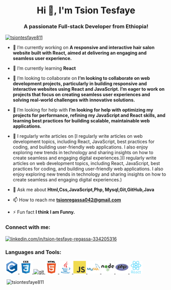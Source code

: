 <h1 align="center">Hi 👋, I'm Tsion Tesfaye</h1>
<h3 align="center">A passionate Full-stack Developer from Ethiopia!</h3>

<p align="left"> <a href="https://github.com/ryo-ma/github-profile-trophy"><img src="https://github-profile-trophy.vercel.app/?username=tsiontesfaye811" alt="tsiontesfaye811" /></a> </p>

- 🔭 I’m currently working on **A responsive and interactive hair salon website built with React, aimed at delivering an engaging and seamless user experience.**

- 🌱 I’m currently learning **React**

- 👯 I’m looking to collaborate on **I’m looking to collaborate on web development projects, particularly in building responsive and interactive websites using React and JavaScript. I’m eager to work on projects that focus on creating seamless user experiences and solving real-world challenges with innovative solutions.**

- 🤝 I’m looking for help with **I’m looking for help with optimizing my projects for performance, refining my JavaScript and React skills, and learning best practices for building scalable, maintainable web applications.**

- 📝 I regularly write articles on [I regularly write articles on web development topics, including React, JavaScript, best practices for coding, and building user-friendly web applications. I also enjoy exploring new trends in technology and sharing insights on how to create seamless and engaging digital experiences.](I regularly write articles on web development topics, including React, JavaScript, best practices for coding, and building user-friendly web applications. I also enjoy exploring new trends in technology and sharing insights on how to create seamless and engaging digital experiences.)

- 💬 Ask me about **Html,Css,JavaScript,Php, Mysql,Git,GitHub,Java**

- 📫 How to reach me **tsionregassa042@gmail.com**

- ⚡ Fun fact **I think I am Funny.**

<h3 align="left">Connect with me:</h3>
<p align="left">
<a href="https://linkedin.com/in/linkedin.com/in/tsion-tesfaye-regassa-334205316" target="blank"><img align="center" src="https://raw.githubusercontent.com/rahuldkjain/github-profile-readme-generator/master/src/images/icons/Social/linked-in-alt.svg" alt="linkedin.com/in/tsion-tesfaye-regassa-334205316" height="30" width="40" /></a>
</p>

<h3 align="left">Languages and Tools:</h3>
<p align="left"> <a href="https://www.cprogramming.com/" target="_blank" rel="noreferrer"> <img src="https://raw.githubusercontent.com/devicons/devicon/master/icons/c/c-original.svg" alt="c" width="40" height="40"/> </a> <a href="https://www.w3schools.com/css/" target="_blank" rel="noreferrer"> <img src="https://raw.githubusercontent.com/devicons/devicon/master/icons/css3/css3-original-wordmark.svg" alt="css3" width="40" height="40"/> </a> <a href="https://git-scm.com/" target="_blank" rel="noreferrer"> <img src="https://www.vectorlogo.zone/logos/git-scm/git-scm-icon.svg" alt="git" width="40" height="40"/> </a> <a href="https://www.w3.org/html/" target="_blank" rel="noreferrer"> <img src="https://raw.githubusercontent.com/devicons/devicon/master/icons/html5/html5-original-wordmark.svg" alt="html5" width="40" height="40"/> </a> <a href="https://www.java.com" target="_blank" rel="noreferrer"> <img src="https://raw.githubusercontent.com/devicons/devicon/master/icons/java/java-original.svg" alt="java" width="40" height="40"/> </a> <a href="https://developer.mozilla.org/en-US/docs/Web/JavaScript" target="_blank" rel="noreferrer"> <img src="https://raw.githubusercontent.com/devicons/devicon/master/icons/javascript/javascript-original.svg" alt="javascript" width="40" height="40"/> </a> <a href="https://www.mysql.com/" target="_blank" rel="noreferrer"> <img src="https://raw.githubusercontent.com/devicons/devicon/master/icons/mysql/mysql-original-wordmark.svg" alt="mysql" width="40" height="40"/> </a> <a href="https://nodejs.org" target="_blank" rel="noreferrer"> <img src="https://raw.githubusercontent.com/devicons/devicon/master/icons/nodejs/nodejs-original-wordmark.svg" alt="nodejs" width="40" height="40"/> </a> <a href="https://www.php.net" target="_blank" rel="noreferrer"> <img src="https://raw.githubusercontent.com/devicons/devicon/master/icons/php/php-original.svg" alt="php" width="40" height="40"/> </a> <a href="https://reactjs.org/" target="_blank" rel="noreferrer"> <img src="https://raw.githubusercontent.com/devicons/devicon/master/icons/react/react-original-wordmark.svg" alt="react" width="40" height="40"/> </a> </p>

<p>&nbsp;<img align="center" src="https://github-readme-stats.vercel.app/api?username=tsiontesfaye811&show_icons=true&locale=en" alt="tsiontesfaye811" /></p>
